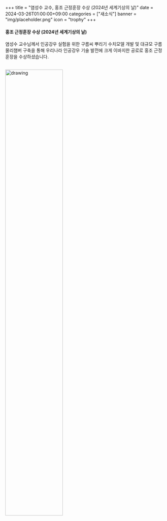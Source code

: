 ﻿+++
title = "염성수 교수, 홍조 근정훈장 수상 (2024년 세계기상의 날)"
date = 2024-03-26T01:00:00+09:00
categories = ["새소식"]
banner = "img/placeholder.png"
icon = "trophy"
+++

<!--more-->

####  홍조 근정훈장 수상 (2024년 세계기상의 날)
염성수 교수님께서 인공강우 실험을 위한 구름씨 뿌리기 수치모델 개발 및 대규모 구름물리챔버 구축을 통해 우리나라 인공강우 기술 발전에 크게 이바지한 공로로 홍조 근정훈장을 수상하셨습니다.

<br>
<img src="/img/news_20240326.jpg" alt="drawing" width="60%"/>
</a>
